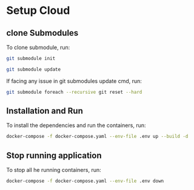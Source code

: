 # Setup Cloud

## clone Submodules

To clone submodule, run:

```bash
git submodule init
```

```bash
git submodule update
```

If facing any issue in git submodules update cmd, run:

```bash
git submodule foreach --recursive git reset --hard
```

## Installation and Run

To install the dependencies and run the containers, run:

```bash
docker-compose -f docker-compose.yaml --env-file .env up --build -d
```

## Stop running application

To stop all he running containers, run:

```bash
docker-compose -f docker-compose.yaml --env-file .env down
```


